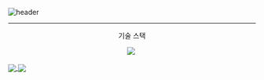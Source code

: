 ![header](https://capsule-render.vercel.app/api?type=waving&color=BB88CC&height=300&section=header&text=AMIVAYUN&fontSize=70&fontColor=4E4351)
- - -
<p align = "center"> 기술 스택 </p>
<p align = "center"> 
    <img src="https://img.shields.io/badge/Python-3766AB?style=flat-square&logo=Python&logoColor=white"/></a>&nbsp

</p>

<a href="https://github.com/AMIVAYUN/SMU_SE_5">
  <img align="center" src="https://github-readme-stats.vercel.app/api/pin/?username=anuraghazra&repo=SMU_SE_5" />
</a>
<a href="https://github.com/AMIVAYUN/CapstoneDesign">
  <img align="center" src="https://github-readme-stats.vercel.app/api/pin/?username=AMIVAYUN&repo=CapstoneDesign" />
</a>
